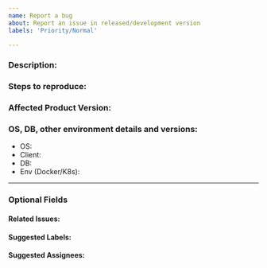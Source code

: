```yaml
---
name: Report a bug
about: Report an issue in released/development version
labels: 'Priority/Normal'

---
```


### Description:
<!-- Describe the issue -->

### Steps to reproduce:


### Affected Product Version:
<!-- Committers can use Affected/*** labels -->

### OS, DB, other environment details and versions:
- OS:
- Client:
- DB:
- Env (Docker/K8s):

---
### Optional Fields
#### Related Issues:
<!-- Any related issues from this/other repositories-->

#### Suggested Labels:
<!--Only to be used by non-committers-->

#### Suggested Assignees:
<!--Only to be used by non-committers-->
